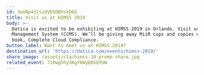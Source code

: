 ```yaml
---
id: 3woNp431szdVDSDBhskD6G
title: Visit us at HIMSS 2019
body: >-
  Datica is excited to be exhibiting at HIMSS 2019 in Orlando. Visit us at booth #621 to see demonstrations of Compliant Kubernetes Service (CKS), Compliant Managed Integrations (CMI), and our newest SaaS product, the Cloud Compliance
  Management System (CCMS). We’ll be giving away MiiR cups and copies of our new
  book, Complete Cloud Compliance.
button_label: Want to meet us at HIMSS 2019?
destination_url: 'https://datica.com/events/himss-2019/'
share_image: /assets/cta/himss-19-promo-share.jpg
related_event: 710wg5hy36gY6WyQ0SQYUW
---
```


  